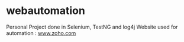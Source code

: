 # webautomation
Personal Project done in Selenium, TestNG and log4j
Website used for automation : www.zoho.com
